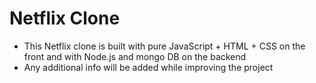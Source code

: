 # Netflix Clone

- This Netflix clone is built with pure JavaScript + HTML + CSS on the front and with Node.js and mongo DB on the backend
- Any additional info will be added while improving the project
